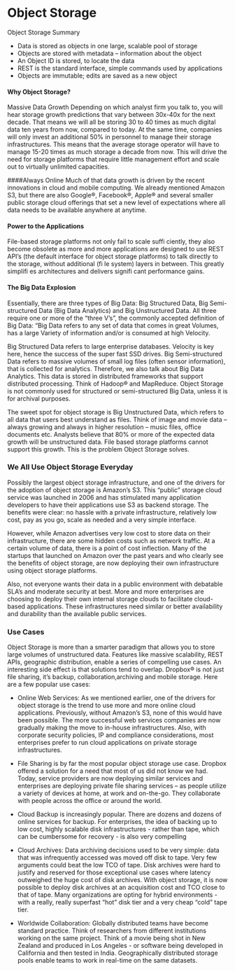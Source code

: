 # Object Storage

Object Storage Summary
* Data is stored as objects in one large, scalable pool of storage
* Objects are stored with metadata – information about the object
* An Object ID is stored, to locate the data
* REST is the standard interface, simple commands used by applications
* Objects are immutable; edits are saved as a new object

#### Why Object Storage?

Massive Data Growth
Depending on which analyst firm you talk to, you will hear storage growth predictions that vary between 30x-40x for
the next decade. That means we will all be storing 30 to 40 times as much digital data ten years from now, compared
to today. At the same time, companies will only invest an additional 50% in personnel to manage their storage
infrastructures. This means that the average storage operator will have to manage 15-20 times as much storage a
decade from now. This will drive the need for storage platforms that require little management effort and scale out
to virtually unlimited capacities.

####Always Online
Much of that data growth is driven by the recent innovations in cloud and mobile computing. We already mentioned
Amazon S3, but there are also Google®, Facebook®, Apple® and several smaller public storage cloud offerings that set
a new level of expectations where all data needs to be available anywhere at anytime. 


#### Power to the Applications
File-based storage platforms not only fail to scale suffi ciently, they also become obsolete as more and more
applications are designed to use REST API’s (the default interface for object storage platforms) to talk directly to
the storage, without additional (fi le system) layers in between. This greatly simplifi es architectures and delivers
signifi cant performance gains.

#### The Big Data Explosion
Essentially, there are three types of Big Data: Big Structured Data, Big Semi-structured Data (Big Data Analytics) and Big Unstructured Data. All three require one or more of the “three V’s”, the commonly accepted definition of Big Data: “Big Data refers to any set of data that comes in great Volumes, has a large Variety of information and/or is consumed at high Velocity.

Big Structured Data refers to large enterprise databases. Velocity is key here, hence the success of the super fast
SSD drives. Big Semi-structured Data refers to massive volumes of small log files (often sensor information), that is collected for analytics. Therefore, we also talk about Big Data Analytics. This data is stored in distributed frameworks
that support distributed processing. Think of Hadoop® and MapReduce. Object Storage is not commonly used for
structured or semi-structured Big Data, unless it is for archival purposes.

The sweet spot for object storage is Big Unstructured Data, which refers to all data that users best understand
as files. Think of image and movie data – always growing and always in higher resolution – music files, office
documents etc. Analysts believe that 80% or more of the expected data growth will be unstructured data. File based
storage platforms cannot support this growth. This is the problem Object Storage solves.

### We All Use Object Storage Everyday
Possibly the largest object storage infrastructure, and one of the drivers for the adoption of object storage is
Amazon’s S3. This “public” storage cloud service was launched in 2006 and has stimulated many application developers to have their applications use S3 as backend storage. The benefits were clear: no hassle with a private
infrastructure, relatively low cost, pay as you go, scale as needed and a very simple interface.

However, while Amazon advertises very low cost to store data on their infrastructure, there are some hidden costs
such as network traffic. At a certain volume of data, there is a point of cost inflection. Many of the startups that
launched on Amazon over the past years and who clearly see the benefits of object storage, are now deploying their
own infrastructure using object storage platforms.

Also, not everyone wants their data in a public environment with debatable SLA’s and moderate security at best.
More and more enterprises are choosing to deploy their own internal storage clouds to facilitate cloud-based
applications. These infrastructures need similar or better availability and durability than the available public services.

### Use Cases
Object Storage is more than a smarter paradigm that allows you to store large volumes of unstructured data.
Features like massive scalability, REST APIs, geographic distribution, enable a series of compelling use cases. An
interesting side effect is that solutions tend to overlap. Dropbox® is not just file sharing, it’s backup, collaboration,archiving and mobile storage. Here are a few popular use cases:

* Online Web Services: As we mentioned earlier, one of the drivers for object storage is the trend to use more
and more online cloud applications. Previously, without Amazon’s S3, none of this would have been possible.
The more successful web services companies are now gradually making the move to in-house infrastructures.
Also, with corporate security policies, IP and compliance considerations, most enterprises prefer to run cloud
 applications on private storage infrastructures.

* File Sharing is by far the most popular object storage use case. Dropbox offered a solution for a need that
most of us did not know we had. Today, service providers are now deploying similar services and enterprises are
deploying private file sharing services – as people utilize a variety of devices at home, at work and on-the-go.
They collaborate with people across the office or around the world.

* Cloud Backup is increasingly popular. There are dozens and dozens of online services for backup. For
enterprises, the idea of backing up to low cost, highly scalable disk infrastructures - rather than tape, which can
be cumbersome for recovery - is also very compelling

* Cloud Archives: Data archiving decisions used to be very simple: data that was infrequently accessed was
moved off disk to tape. Very few arguments could beat the low TCO of tape. Disk archives were hard to justify
and reserved for those exceptional use cases where latency outweighed the huge cost of disk archives. With
object storage, it is now possible to deploy disk archives at an acquisition cost and TCO close to that of tape.
Many organizations are opting for hybrid environments - with a really, really superfast “hot” disk tier and a very
cheap “cold” tape tier.

* Worldwide Collaboration: Globally distributed teams have become standard practice. Think of researchers
from different institutions working on the same project. Think of a movie being shot in New Zealand and
produced in Los Angeles - or software being developed in California and then tested in India. Geographically
distributed storage pools enable teams to work in real-time on the same datasets.